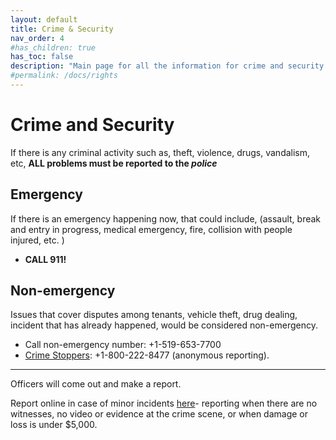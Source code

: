 ```yaml
---
layout: default
title: Crime & Security
nav_order: 4
#has_children: true
has_toc: false
description: "Main page for all the information for crime and security rights that tenants have"
#permalink: /docs/rights
---
```


# Crime and Security

If there is any criminal activity such as, theft, violence, drugs, vandalism, etc, **ALL problems must be reported to the _police_**

## Emergency

If there is an emergency happening now, that could include, (assault, break and entry in progress, medical emergency, fire, collision with people injured, etc. )

- **CALL 911!**

## Non-emergency

Issues that cover disputes among tenants, vehicle theft, drug dealing, incident that has already happened, would be considered non-emergency.

- Call non-emergency number: +1-519-653-7700 
- [Crime Stoppers](www.waterloocrimestoppers.com): +1-800-222-8477 (anonymous reporting).

---

Officers will come out and make a report.

Report online in case of minor incidents [here](www.wrps.on.ca/online )- reporting when there are no witnesses, no video or evidence at the crime scene, or when damage or loss is under $5,000.

